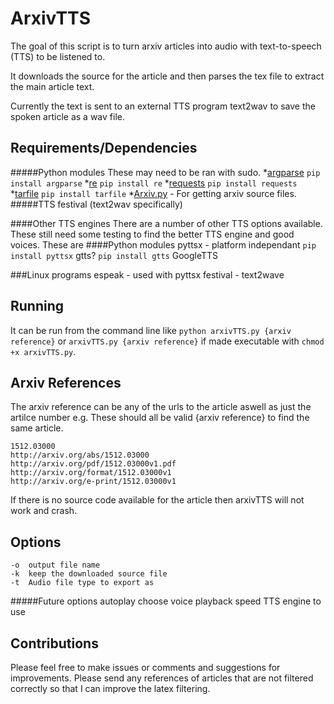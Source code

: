 ArxivTTS 
========
The goal of this script is to turn arxiv articles into audio with text-to-speech (TTS) to be listened to.

It downloads the source for the article and then parses the tex file to extract the main article text.

Currently the text is sent to an external TTS program text2wav to save the spoken article as a wav file.

Requirements/Dependencies
--------------
#####Python modules
These may need to be ran with sudo.
	*[argparse](https://docs.python.org/2/howto/argparse.html)
	`pip install argparse`
	*[re](https://docs.python.org/2.7/library/re.html)
	`pip install re`
	*[requests](http://docs.python-requests.org/en/latest/)
	`pip install requests`
	*[tarfile](https://docs.python.org/2/library/tarfile.html)
	`pip install tarfile`
	*[Arxiv.py](http://stringwiki.org/wiki/ArXiv_script) - For getting arxiv source files.
#####TTS
	festival (text2wav specifically)

####Other TTS engines
There are a number of other TTS options available.
These still need some testing to find the better TTS engine and good voices.
These are
####Python modules 
	pyttsx  - platform independant
	```pip install pyttsx```
	gtts?
	```pip install gtts```
	GoogleTTS

###Linux programs
	espeak - used with pyttsx
	festival - text2wave


Running 
---------
It can be run from the command line like 
	`python arxivTTS.py {arxiv reference}`
or 
	`arxivTTS.py {arxiv reference}`
if made executable with `chmod +x arxivTTS.py`.

Arxiv References
----------------
The arxiv reference can be any of the urls to the article aswell as just the artilce number
e.g. These should all be valid {arxiv reference} to find the same article.
```
1512.03000
http://arxiv.org/abs/1512.03000
http://arxiv.org/pdf/1512.03000v1.pdf
http://arxiv.org/format/1512.03000v1
http://arxiv.org/e-print/1512.03000v1
```
If there is no source code available for the article then arxivTTS will not work and crash.

Options
-------
	-o 	output file name
	-k  keep the downloaded source file
	-t  Audio file type to export as

#####Future options
	autoplay
	choose voice
	playback speed
	TTS engine to use

Contributions
-------------
Please feel free to make issues or comments and suggestions for improvements.
Please send any references of articles that are not filtered correctly so that I can improve the latex filtering.


